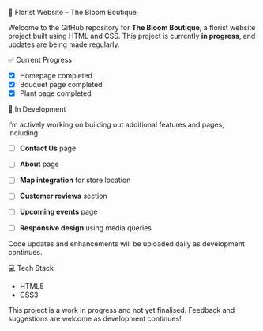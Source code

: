 🌸 Florist Website – The Bloom Boutique

Welcome to the GitHub repository for **The Bloom Boutique**, a florist website project built using HTML and CSS. This project is currently **in progress**, and updates are being made regularly.

✅ Current Progress

- [x] Homepage completed
- [x] Bouquet page completed
- [x] Plant page completed

🔧 In Development

I’m actively working on building out additional features and pages, including:

- [ ] **Contact Us** page
- [ ] **About** page
- [ ] **Map integration** for store location
- [ ] **Customer reviews** section
- [ ] **Upcoming events** page
- [ ] **Responsive design** using media queries


Code updates and enhancements will be uploaded daily as development continues.

💻 Tech Stack

- HTML5
- CSS3

This project is a work in progress and not yet finalised. Feedback and suggestions are welcome as development continues!


